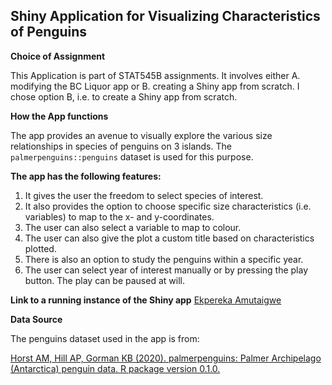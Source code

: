 ## Shiny Application for Visualizing Characteristics of Penguins

**Choice of Assignment**

This Application is part of STAT545B assignments. It involves either A. modifying the BC Liquor app or B. creating a Shiny app from scratch. I chose option B, i.e. to create a Shiny app from scratch.

**How the App functions**

The app provides an avenue to visually explore the various size relationships 
in species of penguins on 3 islands. The `palmerpenguins::penguins` dataset is used
for this purpose.
  
**The app has the following features:**

1. It gives the user the freedom to select species of interest.
2. It also provides the option to choose specific size characteristics 
   (i.e. variables) to map to the x- and y-coordinates.
3. The user can also select a variable to map to colour.
4. The user can also give the plot a custom title based on characteristics plotted.
5. There is also an option to study the penguins within a specific year. 
6. The user can select year of interest manually or by pressing the play button.
   The play can be paused at will. 
    
**Link to a running instance of the Shiny app**
[Ekpereka Amutaigwe](https://ekpereka-amutaigwe.shinyapps.io/shiny-eamutaigwe/)

**Data Source**

The penguins dataset used in the app is from:

[Horst AM, Hill AP, Gorman KB (2020). palmerpenguins: Palmer Archipelago (Antarctica) penguin data. R package version 0.1.0.](https://allisonhorst.github.io/palmerpenguins/)
